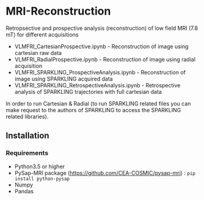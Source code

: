 # MRI-Reconstruction
Retropsective and prospective analysis (reconstruction) of low field MRI (7.8 mT) for different acquisitions

* VLMFRI_CartesianProspective.ipynb - Reconstruction of image using cartesian raw data
* VLMFRI_RadialProspective.ipynb - Reconstruction of image using radial acquisition
* VLMFRI_SPARKLING_ProspectiveAnalysis.ipynb - Reconstruction of image using SPARKLING acquired data
* VLMFRI_SPARKLING_RetrospectiveAnalysis.ipynb - Retrospective analysis of SPARKLING trajectories with full cartesian data


In order to run Cartesian & Radial (to run SPARKLING related files you can make request to the authors of SPARKLING to access the SPARKLING related libraries).

## Installation

### Requirements

- Python3.5 or higher
- PySap-MRI package (https://github.com/CEA-COSMIC/pysap-mri) : `pip install python-pysap`
- Numpy
- Pandas



